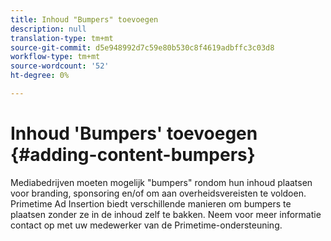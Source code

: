```yaml
---
title: Inhoud "Bumpers" toevoegen
description: null
translation-type: tm+mt
source-git-commit: d5e948992d7c59e80b530c8f4619adbffc3c03d8
workflow-type: tm+mt
source-wordcount: '52'
ht-degree: 0%

---
```



# Inhoud &#39;Bumpers&#39; toevoegen {#adding-content-bumpers}

Mediabedrijven moeten mogelijk &quot;bumpers&quot; rondom hun inhoud plaatsen voor branding, sponsoring en/of om aan overheidsvereisten te voldoen. Primetime Ad Insertion biedt verschillende manieren om bumpers te plaatsen zonder ze in de inhoud zelf te bakken. Neem voor meer informatie contact op met uw medewerker van de Primetime-ondersteuning.
